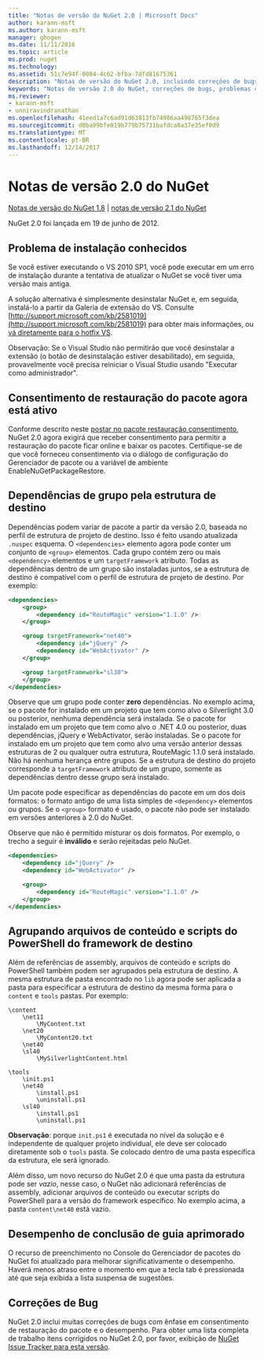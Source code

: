 ```yaml
---
title: "Notas de versão do NuGet 2.0 | Microsoft Docs"
author: karann-msft
ms.author: karann-msft
manager: ghogen
ms.date: 11/11/2016
ms.topic: article
ms.prod: nuget
ms.technology: 
ms.assetid: 51c7e94f-0084-4c62-bfba-7dfd81675361
description: "Notas de versão do NuGet 2.0, incluindo correções de bugs, problemas conhecidos, recursos adicionados e DCRs."
keywords: "Notas de versão 2.0 do NuGet, correções de bugs, problemas conhecidos, adicionaram recursos, DCRs"
ms.reviewer:
- karann-msft
- unniravindranathan
ms.openlocfilehash: 41eed1a7c6ad91d63813fb74986aa498765f3dea
ms.sourcegitcommit: d0ba99bfe019b779b75731bafdca8a37e35ef0d9
ms.translationtype: MT
ms.contentlocale: pt-BR
ms.lasthandoff: 12/14/2017
---
```

# <a name="nuget-20-release-notes"></a>Notas de versão 2.0 do NuGet

[Notas de versão do NuGet 1.8](../release-notes/nuget-1.8.md) | [notas de versão 2.1 do NuGet](../release-notes/nuget-2.1.md)

NuGet 2.0 foi lançada em 19 de junho de 2012.

## <a name="known-installation-issue"></a>Problema de instalação conhecidos
Se você estiver executando o VS 2010 SP1, você pode executar em um erro de instalação durante a tentativa de atualizar o NuGet se você tiver uma versão mais antiga.

A solução alternativa é simplesmente desinstalar NuGet e, em seguida, instalá-lo a partir da Galeria de extensão do VS.  Consulte [http://support.microsoft.com/kb/2581019](http://support.microsoft.com/kb/2581019) para obter mais informações, ou [vá diretamente para o hotfix VS](http://bit.ly/vsixcertfix).

Observação: Se o Visual Studio não permitirão que você desinstalar a extensão (o botão de desinstalação estiver desabilitado), em seguida, provavelmente você precisa reiniciar o Visual Studio usando "Executar como administrador".

## <a name="package-restore-consent-is-now-active"></a>Consentimento de restauração do pacote agora está ativo

Conforme descrito neste [postar no pacote restauração consentimento](http://blog.nuget.org/20120518/package-restore-and-consent.html), NuGet 2.0 agora exigirá que receber consentimento para permitir a restauração do pacote ficar online e baixar os pacotes. Certifique-se de que você forneceu consentimento via o diálogo de configuração do Gerenciador de pacote ou a variável de ambiente EnableNuGetPackageRestore.

## <a name="group-dependencies-by-target-frameworks"></a>Dependências de grupo pela estrutura de destino

Dependências podem variar de pacote a partir da versão 2.0, baseada no perfil de estrutura de projeto de destino. Isso é feito usando atualizada `.nuspec` esquema. O `<dependencies>` elemento agora pode conter um conjunto de `<group>` elementos. Cada grupo contém zero ou mais `<dependency>` elementos e um `targetFramework` atributo. Todas as dependências dentro de um grupo são instaladas juntos, se a estrutura de destino é compatível com o perfil de estrutura de projeto de destino. Por exemplo:

```xml
<dependencies>
    <group>
        <dependency id="RouteMagic" version="1.1.0" />
    </group>

    <group targetFramework="net40">
        <dependency id="jQuery" />
        <dependency id="WebActivator" />
    </group>

    <group targetFramework="sl30">
    </group>
</dependencies>
```

Observe que um grupo pode conter **zero** dependências. No exemplo acima, se o pacote for instalado em um projeto que tem como alvo o Silverlight 3.0 ou posterior, nenhuma dependência será instalada. Se o pacote for instalado em um projeto que tem como alvo o .NET 4.0 ou posterior, duas dependências, jQuery e WebActivator, serão instaladas.  Se o pacote for instalado em um projeto que tem como alvo uma versão anterior dessas estruturas de 2 ou qualquer outra estrutura, RouteMagic 1.1.0 será instalado. Não há nenhuma herança entre grupos. Se a estrutura de destino do projeto corresponde a `targetFramework` atributo de um grupo, somente as dependências dentro desse grupo será instalado.

Um pacote pode especificar as dependências do pacote em um dos dois formatos: o formato antigo de uma lista simples de `<dependency>` elementos ou grupos. Se o `<group>` formato é usado, o pacote não pode ser instalado em versões anteriores à 2.0 do NuGet.

Observe que não é permitido misturar os dois formatos. Por exemplo, o trecho a seguir é **inválido** e serão rejeitadas pelo NuGet.

```xml
<dependencies>
    <dependency id="jQuery" />
    <dependency id="WebActivator" />

    <group>
        <dependency id="RouteMagic" version="1.1.0" />
    </group>
</dependencies>
```

## <a name="grouping-content-files-and-powershell-scripts-by-target-framework"></a>Agrupando arquivos de conteúdo e scripts do PowerShell do framework de destino

Além de referências de assembly, arquivos de conteúdo e scripts do PowerShell também podem ser agrupados pela estrutura de destino. A mesma estrutura de pasta encontrado no `lib` agora pode ser aplicada a pasta para especificar a estrutura de destino da mesma forma para o `content` e `tools` pastas. Por exemplo:

    \content
        \net11
            \MyContent.txt
        \net20
            \MyContent20.txt
        \net40
        \sl40
            \MySilverlightContent.html

    \tools
        \init.ps1
        \net40
            \install.ps1
            \uninstall.ps1
        \sl40
            \install.ps1
            \uninstall.ps1

**Observação**: porque `init.ps1` é executada no nível da solução e é independente de qualquer projeto individual, ele deve ser colocado diretamente sob o `tools` pasta. Se colocado dentro de uma pasta específica da estrutura, ele será ignorado.

Além disso, um novo recurso do NuGet 2.0 é que uma pasta da estrutura pode ser *vazio*, nesse caso, o NuGet não adicionará referências de assembly, adicionar arquivos de conteúdo ou executar scripts do PowerShell para a versão do framework específico. No exemplo acima, a pasta `content\net40` está vazio.

## <a name="improved-tab-completion-performance"></a>Desempenho de conclusão de guia aprimorado
O recurso de preenchimento no Console do Gerenciador de pacotes do NuGet foi atualizado para melhorar significativamente o desempenho. Haverá menos atraso entre o momento em que a tecla tab é pressionada até que seja exibida a lista suspensa de sugestões.

## <a name="bug-fixes"></a>Correções de Bug
NuGet 2.0 inclui muitas correções de bugs com ênfase em consentimento de restauração do pacote e o desempenho.
Para obter uma lista completa de trabalho itens corrigidos no NuGet 2.0, por favor, exibição de [NuGet Issue Tracker para esta versão](http://nuget.codeplex.com/workitem/list/advanced?keyword=&status=Closed&type=All&priority=All&release=NuGet%202.0&assignedTo=All&component=All&sortField=Votes&sortDirection=Descending&page=0).
